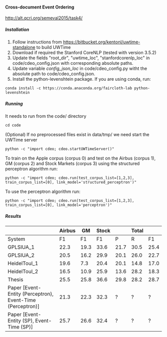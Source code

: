 #### Cross-document Event Ordering

http://alt.qcri.org/semeval2015/task4/

##### Installation

1. Follow instructions from https://bitbucket.org/kentonl/uwtime-standalone to build UWTime
2. Download if required the Stanford CoreNLP (tested with version 3.5.2)
3. Update the fields "root_dir", "uwtime_loc", "stanfordcorenlp_loc" in code/cdeo_config.json with corresponding absolute paths.
4. Update variable <i>config_json_loc</i> in code/cdeo_config.py witht the absolute path to code/cdeo_config.json.
5. Install the python-levenshtein package. If you are using conda, run:

```conda install -c https://conda.anaconda.org/faircloth-lab python-levenshtein```

##### Running
It needs to run from the code/ directory

```cd code```

(Optional) If no preprocessed files exist in data/tmp/ we need start the UWTime server

```python -c "import cdeo; cdeo.startUWTimeServer()"```

To train on the Apple corpus (corpus 0) and test on the Airbus (corpus 1), GM (corpus 2) and Stock Markets (corpus 3) using the structured perceptron algorithm run:

```python -c "import cdeo; cdeo.run(test_corpus_list=[1,2,3], train_corpus_list=[0], link_model='structured_perceptron')"```

To use the perceptron algorithm run:

```python -c "import cdeo; cdeo.run(test_corpus_list=[1,2,3], train_corpus_list=[0], link_model='perceptron')"```

##### Results
|  | Airbus|GM|Stock|  |Total|  |
| --- | --- | --- | --- | --- | --- | --- |
|System|F1|F1|F1|P|R|F1|
|GPLSIUA_1|22.3|19.3|33.6|21.7|30.5|25.4|
|GPLSIUA_2|20.5|16.2|29.9|20.1|26.0|22.7|
|HeidelToul_1|19.6|7.3|20.4|20.1|14.8|17.0|
|HeidelToul_2|16.5|10.9|25.9|13.6|28.2|18.3|
|Thesis|25.5|25.8|36.6|29.8|28.2| 28.7|
|Paper [Event-Entity (Perceptron), Event-Time (Perceptron)]|21.3|22.3|32.3|?|?|?|
|Paper [Event-Entity (SP), Event-Time (SP)]|25.7|26.6|32.4|?|?|?|
